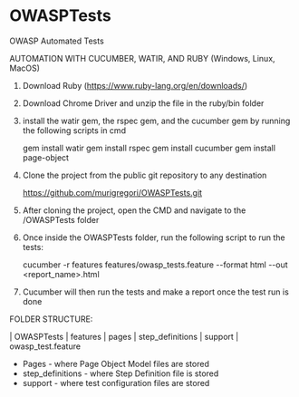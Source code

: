 # OWASPTests
OWASP Automated Tests

AUTOMATION WITH CUCUMBER, WATIR, AND RUBY (Windows, Linux, MacOS)

1. Download Ruby (https://www.ruby-lang.org/en/downloads/)
2. Download Chrome Driver and unzip the file in the ruby/bin folder
3. install the watir gem, the rspec gem, and the cucumber gem by running the following scripts in cmd
   
   gem install watir
   gem install rspec
   gem install cucumber
   gem install page-object

4. Clone the project from the public git repository to any destination
   
   https://github.com/murigregori/OWASPTests.git

5. After cloning the project, open the CMD and navigate to the /OWASPTests folder 
6. Once inside the OWASPTests folder, run the following script to run the tests:

   cucumber -r features features/owasp_tests.feature --format html --out <report_name>.html

7. Cucumber will then run the tests and make a report once the test run is done


FOLDER STRUCTURE:

  | OWASPTests
    | features
      | pages
      | step_definitions
      | support 
    | owasp_test.feature

* Pages - where Page Object Model files are stored
* step_definitions - where Step Definition file is stored
* support - where test configuration files are stored
